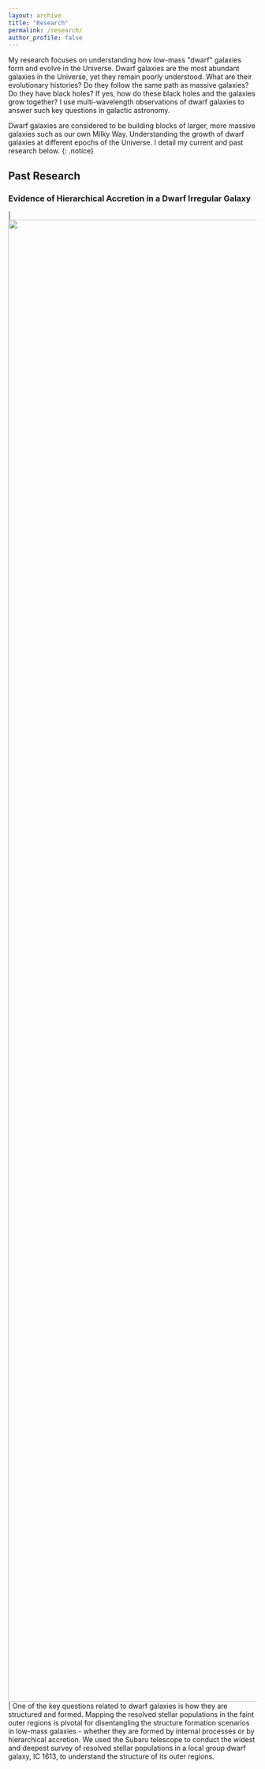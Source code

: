 ```yaml
---
layout: archive
title: "Research"
permalink: /research/
author_profile: false
---
```


My research focuses on understanding how low-mass "dwarf" galaxies form and evolve in the Universe. Dwarf galaxies are the most abundant galaxies in the Universe, yet they remain poorly understood. What are their evolutionary histories? Do they follow the same path as massive galaxies? Do they have black holes? If yes, how do these black holes and the galaxies grow together? I use multi-wavelength observations of dwarf galaxies to answer such key questions in galactic astronomy.


Dwarf galaxies are considered to be building blocks of larger, more massive galaxies such as our own Milky Way. Understanding the growth of dwarf galaxies at different epochs of the Universe. I detail my current and past research below. {: .notice}

## Past Research

### Evidence of Hierarchical Accretion in a Dwarf Irregular Galaxy

| <img align="middle" src="./images/ic1613.png" width="3000"/> | One of the key questions related to dwarf galaxies is how they are structured and formed. Mapping the resolved stellar populations in the faint outer regions is pivotal for disentangling the structure formation scenarios in low-mass galaxies - whether they are formed by internal processes or by hierarchical accretion. We used the Subaru telescope to conduct the widest and deepest survey of resolved stellar populations in a local group dwarf galaxy, IC 1613, to understand the structure of its outer regions. 